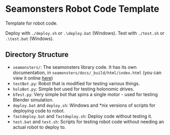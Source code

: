 # Seamonsters Robot Code Template

Template for robot code.

Deploy with `./deploy.sh` or `.\deploy.bat` (Windows). Test with `./test.sh` or
`.\test.bat` (Windows).

## Directory Structure

- `seamonsters/`: The seamonsters library code. It has its own documentation, in
    `seamonsters/docs/_build/html/index.html` (you can view it online
    [here](https://rawgit.com/Seamonsters-2605/CompetitionBot2016/seamonsters-template/seamonsters/docs/_build/html/index.html))
- `testBot.py`: Robot that is modified for testing various things.
- `holoBot.py`: Simple bot used for testing holonomic drives.
- `bTest.py`: Very simple bot that spins a single motor - used for testing
    Blender simulation.
- `deploy.bat` and `deploy.sh`: Windows and *nix versions of scripts for
    deploying code to robot.
- `fastdeploy.bat` and `fastdeploy.sh`: Deploy code without testing it.
- `test.bat` and `test.sh`: Scripts for testing robot code without needing an
    actual robot to deploy to.
